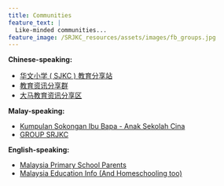 ```yaml
---
title: Communities
feature_text: |
  Like-minded communities...
feature_image: /SRJKC_resources/assets/images/fb_groups.jpg
---
```


**Chinese-speaking:**
* [华文小学 ( SJKC ) 教育分享站](https://www.facebook.com/groups/294156912415733) 
* [教育资讯分享群](https://www.facebook.com/groups/965203110896756)
* [大马教育资讯分享区](https://www.facebook.com/groups/1573507399538439)


**Malay-speaking:**
* [Kumpulan Sokongan Ibu Bapa - Anak Sekolah Cina](https://www.facebook.com/groups/113869955774848)
* [GROUP SRJKC](https://www.facebook.com/groups/1861472734108917)


**English-speaking:**
* [Malaysia Primary School Parents](https://www.facebook.com/groups/619387374739633)
* [Malaysia Education Info (And Homeschooling too)](https://www.facebook.com/groups/202658193095114)
